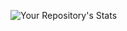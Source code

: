 ![Your Repository's Stats](https://github-readme-stats.vercel.app/api?username=arjonkman&show_icons=true&count_private=true&theme=dark)
